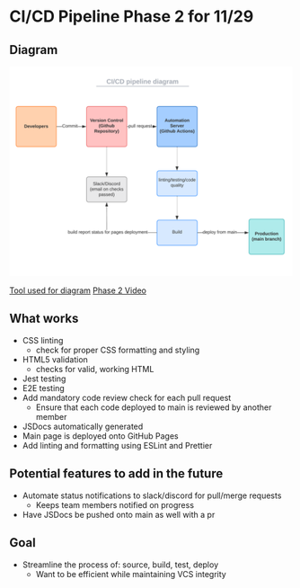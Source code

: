 # CI/CD Pipeline Phase 2 for 11/29
## Diagram
<!--Need to add diagram-->
![](phase2.png)

[Tool used for diagram](https://lucid.app/lucidchart/219da66c-ce45-4051-a3c9-53d3668fc611/edit?viewport_loc=-325%2C-155%2C3072%2C1545%2C0_0&invitationId=inv_4bfe75c0-b31d-4617-93cb-a366f037f60c)
[Phase 2 Video](./phase2.mp4)

## What works
- CSS linting
  - check for proper CSS formatting and styling
- HTML5 validation
  - checks for valid, working HTML
- Jest testing
- E2E testing
- Add mandatory code review check for each pull request
  - Ensure that each code deployed to main is reviewed by another member
- JSDocs automatically generated 
- Main page is deployed onto GitHub Pages
- Add linting and formatting using ESLint and Prettier

## Potential features to add in the future
- Automate status notifications to slack/discord for pull/merge requests
  - Keeps team members notified on progress
- Have JSDocs be pushed onto main as well with a pr

## Goal
- Streamline the process of: source, build, test, deploy
  - Want to be efficient while maintaining VCS integrity
